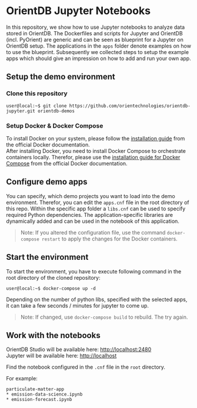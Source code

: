 # OrientDB Jupyter Notebooks

In this repository, we show how to use Jupyter notebooks to analyze data stored in OrientDB.
The Dockerfiles and scripts for Jupyter and OrientDB (incl. PyOrient) are generic and can be seen as blueprint for a Jupyter on OrientDB setup.
The applications in the `apps` folder denote examples on how to use the blueprint.
Subsequently we collected steps to setup the example apps which should give an impression on how to add and run your own app.

## Setup the demo environment

### Clone this repository
```console
user@local:~$ git clone https://github.com/orientechnologies/orientdb-jupyter.git orientdb-demos
```
### Setup Docker & Docker Compose
To install Docker on your system, please follow the [installation guide](https://docs.docker.com/get-docker) from the official Docker documentation.<br>
After installing Docker, you need to install Docker Compose to orchestrate containers locally. Therefor, please use the [installation guide for Docker Compose](https://docs.docker.com/compose/install) from the official Docker documentation.

## Configure demo apps
You can specify, which demo projects you want to load into the demo environment.
Therefor, you can edit the `apps.cnf` file in the root directory of this repo.
Within the specific app folder a `libs.cnf` can be used to specify required Python dependencies.
The application-specific libraries are dynamically added and can be used in the notebook of this application.

> Note: If you altered the configuration file, use the command `docker-compose restart` to apply the changes for the Docker containers.

## Start the environment
To start the environment, you have to execute following command in the root directory of the cloned repository:
```console
user@local:~$ docker-compose up -d
```
Depending on the number of python libs, specified with the selected apps, it can take a few seconds / minutes for jupyter to come up.

> Note: If changed, use `docker-compose build` to rebuild. The try again.

## Work with the notebooks

OrientDB Studio will be available here: [http://localhost:2480](http://localhost:2480/studio/index.html)<br>
Jupyter will be available here: [http://localhost](http://localhost)

Find the notebook configured in the `.cnf` file in the `root` directory.

For example:

```
particulate-matter-app
* emission-data-science.ipynb
* emission-forecast.ipynb
```

